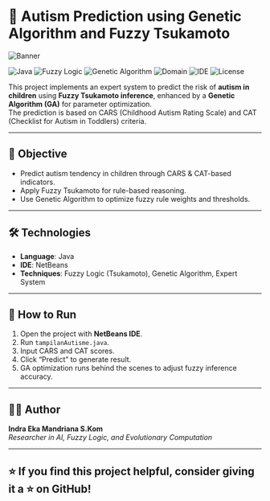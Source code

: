 # 🧬 Autism Prediction using Genetic Algorithm and Fuzzy Tsukamoto

![Banner](assets/autism-genetic-fuzzy-banner.png)

![Java](https://img.shields.io/badge/Java-ED8B00?style=flat&logo=java&logoColor=white)
![Fuzzy Logic](https://img.shields.io/badge/Fuzzy_Tsukamoto-inference-blue?style=flat)
![Genetic Algorithm](https://img.shields.io/badge/Genetic_Algorithm-optimization-green?style=flat)
![Domain](https://img.shields.io/badge/Domain-Autism_Prediction-purple?style=flat)
![IDE](https://img.shields.io/badge/IDE-NetBeans-blueviolet?style=flat)
![License](https://img.shields.io/badge/License-MIT-lightgrey?style=flat)

This project implements an expert system to predict the risk of **autism in children** using **Fuzzy Tsukamoto inference**, enhanced by a **Genetic Algorithm (GA)** for parameter optimization.  
The prediction is based on CARS (Childhood Autism Rating Scale) and CAT (Checklist for Autism in Toddlers) criteria.

---

## 🧠 Objective

- Predict autism tendency in children through CARS & CAT-based indicators.
- Apply Fuzzy Tsukamoto for rule-based reasoning.
- Use Genetic Algorithm to optimize fuzzy rule weights and thresholds.

---

## 🛠️ Technologies

- **Language**: Java
- **IDE**: NetBeans
- **Techniques**: Fuzzy Logic (Tsukamoto), Genetic Algorithm, Expert System


---

## 🚀 How to Run

1. Open the project with **NetBeans IDE**.
2. Run `tampilanAutisme.java`.
3. Input CARS and CAT scores.
4. Click “Predict” to generate result.
5. GA optimization runs behind the scenes to adjust fuzzy inference accuracy.

---

## 👨‍💻 Author

**Indra Eka Mandriana S.Kom**  
_Researcher in AI, Fuzzy Logic, and Evolutionary Computation_

---

## ⭐ If you find this project helpful, consider giving it a ⭐ on GitHub!
